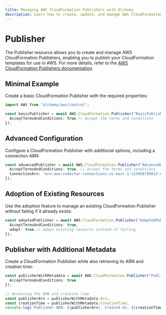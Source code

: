 ```yaml
---
title: Managing AWS CloudFormation Publishers with Alchemy
description: Learn how to create, update, and manage AWS CloudFormation Publishers using Alchemy Cloud Control.
---
```


# Publisher

The Publisher resource allows you to create and manage AWS CloudFormation Publishers, enabling you to publish your CloudFormation templates for use in AWS. For more details, refer to the [AWS CloudFormation Publishers documentation](https://docs.aws.amazon.com/cloudformation/latest/userguide/).

## Minimal Example

Create a basic CloudFormation Publisher with the required properties:

```ts
import AWS from "alchemy/aws/control";

const basicPublisher = await AWS.CloudFormation.Publisher("BasicPublisher", {
  AcceptTermsAndConditions: true // Accept the terms and conditions
});
```

## Advanced Configuration

Configure a CloudFormation Publisher with additional options, including a connection ARN:

```ts
const advancedPublisher = await AWS.CloudFormation.Publisher("AdvancedPublisher", {
  AcceptTermsAndConditions: true, // Accept the terms and conditions
  ConnectionArn: "arn:aws:codestar-connections:us-east-1:123456789012:connection/abcd1234-5678-90ab-cdef-EXAMPLE11111"
});
```

## Adoption of Existing Resources

Use the adoption feature to manage an existing CloudFormation Publisher without failing if it already exists:

```ts
const adoptedPublisher = await AWS.CloudFormation.Publisher("AdoptedPublisher", {
  AcceptTermsAndConditions: true,
  adopt: true // Adopt existing resource instead of failing
});
```

## Publisher with Additional Metadata

Create a CloudFormation Publisher while also retrieving its ARN and creation time:

```ts
const publisherWithMetadata = await AWS.CloudFormation.Publisher("PublisherWithMetadata", {
  AcceptTermsAndConditions: true
});

// Accessing the ARN and creation time
const publisherArn = publisherWithMetadata.Arn;
const creationTime = publisherWithMetadata.CreationTime;
console.log(`Publisher ARN: ${publisherArn}, Created At: ${creationTime}`);
```